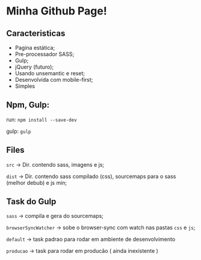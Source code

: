 # Minha Github Page!

## Caracteristicas

* Pagina estática;
* Pre-processador SASS;
* Gulp;
* jQuery (futuro);
* Usando unsemantic e reset;
* Desenvolvida com mobile-first;
* Simples

## Npm, Gulp:

run: `npm install --save-dev`

gulp: `gulp`

## Files

`src` -> Dir. contendo sass, imagens e js;

`dist` -> Dir. contendo sass compilado (css), sourcemaps para o sass (melhor
debub) e js min;

## Task do Gulp

`sass` -> compila e gera do sourcemaps;

`browserSyncWatcher` -> sobe o browser-sync com watch nas pastas `css` e `js`;

`default` -> task padrao para rodar em ambiente de desenvolvimento

`producao` -> task para rodar em producão ( ainda inexistente )
